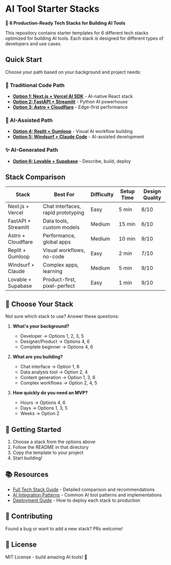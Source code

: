 # AI Tool Starter Stacks

🚀 **6 Production-Ready Tech Stacks for Building AI Tools**

This repository contains starter templates for 6 different tech stacks optimized for building AI tools. Each stack is designed for different types of developers and use cases.

## Quick Start

Choose your path based on your background and project needs:

### 🎯 Traditional Code Path
- **[Option 1: Next.js + Vercel AI SDK](./01-nextjs-vercel/)** - AI-native React stack
- **[Option 2: FastAPI + Streamlit](./02-fastapi-streamlit/)** - Python AI powerhouse  
- **[Option 3: Astro + Cloudflare](./03-astro-cloudflare/)** - Edge-first performance

### 🤖 AI-Assisted Path
- **[Option 4: Replit + Gumloop](./04-replit-gumloop/)** - Visual AI workflow building
- **[Option 5: Windsurf + Claude Code](./05-windsurf-claude/)** - AI-assisted development

### ✨ AI-Generated Path
- **[Option 6: Lovable + Supabase](./06-lovable-supabase/)** - Describe, build, deploy

## Stack Comparison

| Stack | Best For | Difficulty | Setup Time | Design Quality |
|-------|----------|------------|------------|----------------|
| Next.js + Vercel | Chat interfaces, rapid prototyping | Easy | 5 min | 8/10 |
| FastAPI + Streamlit | Data tools, custom models | Medium | 15 min | 6/10 |
| Astro + Cloudflare | Performance, global apps | Medium | 10 min | 9/10 |
| Replit + Gumloop | Visual workflows, no-code | Easy | 2 min | 7/10 |
| Windsurf + Claude | Complex apps, learning | Medium | 5 min | 9/10 |
| Lovable + Supabase | Product-first, pixel-perfect | Easy | 1 min | 9/10 |

## 🎯 Choose Your Stack

Not sure which stack to use? Answer these questions:

1. **What's your background?**
   - Developer → Options 1, 2, 3, 5
   - Designer/Product → Options 4, 6
   - Complete beginner → Options 4, 6

2. **What are you building?**
   - Chat interface → Option 1, 6
   - Data analysis tool → Option 2, 4
   - Content generation → Option 1, 3, 6
   - Complex workflows → Option 2, 4, 5

3. **How quickly do you need an MVP?**
   - Hours → Options 4, 6
   - Days → Options 1, 3, 5
   - Weeks → Option 2

## 🚀 Getting Started

1. Choose a stack from the options above
2. Follow the README in that directory
3. Copy the template to your project
4. Start building!

## 📚 Resources

- [Full Tech Stack Guide](./TECH_STACK_GUIDE.md) - Detailed comparison and recommendations
- [AI Integration Patterns](./AI_PATTERNS.md) - Common AI tool patterns and implementations
- [Deployment Guide](./DEPLOYMENT.md) - How to deploy each stack to production

## 🤝 Contributing

Found a bug or want to add a new stack? PRs welcome!

## 📄 License

MIT License - build amazing AI tools! 🎉
